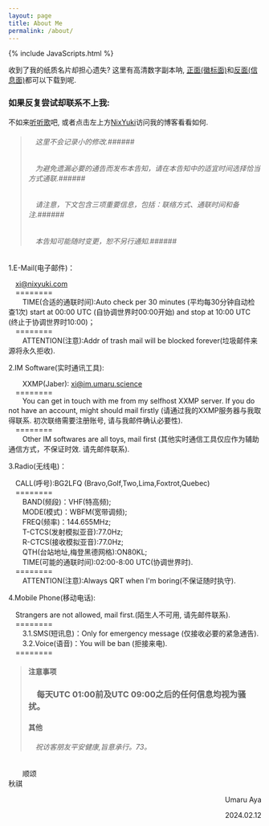 ```yaml
---
layout: page
title: About Me
permalink: /about/
---
```


{% include JavaScripts.html %}

收到了我的纸质名片却担心遗失? 这里有高清数字副本呐, [正面(徽标面)](/include/BCard/UmaruAyaCardF.png "名片正面(徽标面)")和[反面(信息面)](/include/BCard/UmaruAyaCardB.png "名片反面(信息面)")都可以下载到呢.  

<h3>如果反复尝试却联系不上我:</h3>  

不如来[听听歌](https://music.163.com/#/playlist?id=7077611946 "听听歌按钮")吧, 或者点击左上方[NixYuki](/ "主页")访问我的博客看看如何.  

> ###### &emsp;这里不会记录小的修改.######  
> ###### &emsp;为避免遗漏必要的通告而发布本告知，请在本告知中的适宜时间选择恰当方式通联.######  
> ###### &emsp;请注意，下文包含三项重要信息，包括：联络方式、通联时间和备注.######  
> ###### &emsp;本告知可能随时变更，恕不另行通知.######  


1.E-Mail(电子邮件)：  

&emsp;[xi@nixyuki.com](mailto:\\xi@nixyuki.com "Send E-Mail to me.")  
&emsp;========  
&emsp;&emsp;TIME(合适的通联时间):Auto check per 30 minutes (平均每30分钟自动检查1次) start at 00:00 UTC (自协调世界时00:00开始)  and stop at 10:00 UTC (终止于协调世界时10:00)；  
&emsp;========  
&emsp;&emsp;ATTENTION(注意):Addr of trash mail will be blocked forever(垃圾邮件来源将永久拒收).  

2.IM Software(实时通讯工具):  

&emsp;&emsp;XXMP(Jaber): xi@im.umaru.science  
&emsp;========  
&emsp;&emsp;You can get in touch with me from my selfhost XXMP server. If you do not have an account, might should mail firstly (请通过我的XXMP服务器与我取得联系. 初次联络需要注册账号, 请与我邮件确认必要性).  
&emsp;========  
&emsp;&emsp;Other IM softwares are all toys, mail first (其他实时通信工具仅应作为辅助通信方式，不保证时效. 请先邮件联系).  

3.Radio(无线电)：  

&emsp;CALL(呼号):BG2LFQ (Bravo,Golf,Two,Lima,Foxtrot,Quebec)  
&emsp;========  
&emsp;&emsp;BAND(频段)：VHF(特高频);  
&emsp;&emsp;MODE(模式)：WBFM(宽带调频);  
&emsp;&emsp;FREQ(频率)：144.655MHz;  
&emsp;&emsp;T-CTCS(发射模拟亚音):77.0Hz;  
&emsp;&emsp;R-CTCS(接收模拟亚音):77.0Hz;  
&emsp;&emsp;QTH(台站地址,梅登黑德网格):ON80KL;  
&emsp;&emsp;TIME(可能的通联时间):02:00-8:00 UTC(协调世界时).  
&emsp;========  
&emsp;&emsp;ATTENTION(注意):Always QRT when I'm boring(不保证随时执守).  

4.Mobile Phone(移动电话):  

&emsp;Strangers are not allowed, mail first.(陌生人不可用, 请先邮件联系).  
&emsp;========  
&emsp;&emsp;3.1.SMS(短讯息)：Only for emergency message (仅接收必要的紧急通告).  
&emsp;&emsp;3.2.Voice(语音)：You will be ban (拒接来电).  
&emsp;========  

> #### 注意事项 ####  
> ### &emsp;每天UTC 01:00前及UTC 09:00之后的任何信息均视为骚扰。 ###  
> #### 其他 ####  
> ###### &emsp;祝访客朋友平安健康,旨意承行。73。 ######  

&emsp;&emsp;顺颂  
秋祺  

<p align="right">Umaru Aya</p>
<p align="right">2024.02.12</p>